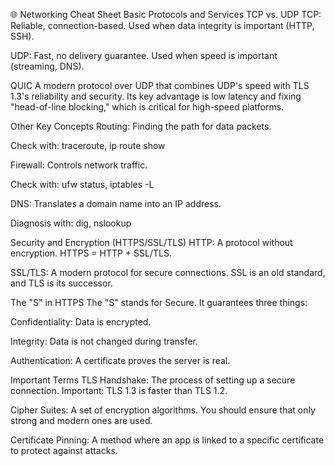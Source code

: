 🌐 Networking Cheat Sheet
Basic Protocols and Services
TCP vs. UDP
TCP: Reliable, connection-based. Used when data integrity is important (HTTP, SSH).

UDP: Fast, no delivery guarantee. Used when speed is important (streaming, DNS).

QUIC
A modern protocol over UDP that combines UDP's speed with TLS 1.3's reliability and security. Its key advantage is low latency and fixing "head-of-line blocking," which is critical for high-speed platforms.

Other Key Concepts
Routing: Finding the path for data packets.

Check with: traceroute, ip route show

Firewall: Controls network traffic.

Check with: ufw status, iptables -L

DNS: Translates a domain name into an IP address.

Diagnosis with: dig, nslookup

Security and Encryption (HTTPS/SSL/TLS)
HTTP: A protocol without encryption. HTTPS = HTTP + SSL/TLS.

SSL/TLS: A modern protocol for secure connections. SSL is an old standard, and TLS is its successor.

The "S" in HTTPS
The "S" stands for Secure. It guarantees three things:

Confidentiality: Data is encrypted.

Integrity: Data is not changed during transfer.

Authentication: A certificate proves the server is real.

Important Terms
TLS Handshake: The process of setting up a secure connection. Important: TLS 1.3 is faster than TLS 1.2.

Cipher Suites: A set of encryption algorithms. You should ensure that only strong and modern ones are used.

Certificate Pinning: A method where an app is linked to a specific certificate to protect against attacks.
